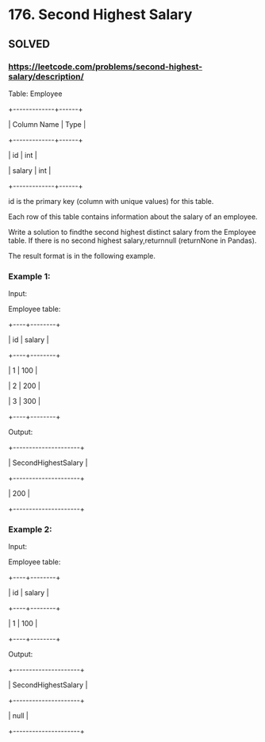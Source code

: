 # 176. Second Highest Salary

## SOLVED
### https://leetcode.com/problems/second-highest-salary/description/
Table: Employee





+-------------+------+

| Column Name | Type |

+-------------+------+

| id          | int  |

| salary      | int  |

+-------------+------+

id is the primary key (column with unique values) for this table.

Each row of this table contains information about the salary of an employee.









Write a solution to findthe second highest distinct salary from the Employee table. If there is no second highest salary,returnnull (returnNone in Pandas).



The result format is in the following example.





### Example 1:





Input: 

Employee table:

+----+--------+

| id | salary |

+----+--------+

| 1  | 100    |

| 2  | 200    |

| 3  | 300    |

+----+--------+


Output: 

+---------------------+

| SecondHighestSalary |

+---------------------+

| 200                 |

+---------------------+





### Example 2:





Input: 

Employee table:

+----+--------+

| id | salary |

+----+--------+

| 1  | 100    |

+----+--------+


Output: 

+---------------------+

| SecondHighestSalary |

+---------------------+

| null                |

+---------------------+



